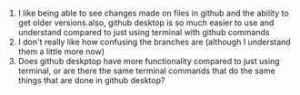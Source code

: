 1. I like being able to see changes made on files in github and the ability to get older versions.also, github desktop is so much easier to use and understand compared to just using terminal with github commands
2. I don't really like how confusing the branches are (although I understand them a little more now)
3. Does github deskptop have more functionality compared to just using terminal, or are there the same terminal commands that do the same things that are done in github desktop?




